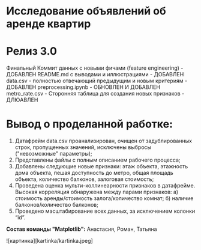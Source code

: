 # Исследование объявлений об аренде квартир


# Релиз 3.0
Финальный Коммит данных с новыми фичами (feature engineering) - ДОБАВЛЕН
README.md с выводами и иллюстрациями - ДОБАВЛЕН
data.csv - полностью отвечающий предыдущим и новым критериям - ДОБАВЛЕН
preprocessing.ipynb - ОБНОВЛЕН И ДОБАВЛЕН
metro_rate.csv - Сторонняя таблица для создания новых признаков - ДЛЮАВЛЕН

# Вывод о проделанной работке: 

1. Датафрейм data.csv проанализирован, очищен от задублированных строк, пропущенных значений, исключены выбросы ("невозможные" параметры);
2. Представлены файлы с полным описанием рабочего процесса;
3. Добавлены следующие новые признаки: этаж объекта, этажность дома объекта, пешая доступность до метро, общая площадь объекта, количество балконов, залоговая стоимость;
4. Проведена оценка мульти-коллинеарности признаков в датафрейме. Высокая корреляция обнаружена между парами признаков:
	а) стоимость аренды/стоимость залога/количество комнат; 
	б) наличие балконов/количество балконов;
5. Проведено масштабирование всех данных, за исключением колонки “id”.

**Состав команды "Matplotlib":**
Анастасия,
Роман,
Татьяна

![картинка][kartinka/kartinka.jpeg]
